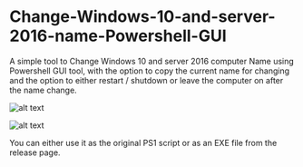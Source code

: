 # Change-Windows-10-and-server-2016-name-Powershell-GUI
A simple tool to Change Windows 10 and server 2016 computer Name using Powershell GUI tool, with the option to copy the current name for changing and the option to either restart / shutdown or leave the computer on after the name change.

![alt text](https://i.imgur.com/p1QwMOv.png)

![alt text](https://i.imgur.com/BHf7gjy.png)

You can either use it as the original PS1 script or as an EXE file from the release page.
